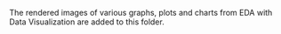 The rendered images of various graphs, plots and charts from EDA with Data Visualization are added to this folder.
